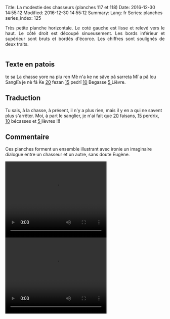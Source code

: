 Title: La modestie des chasseurs (planches 117 et 118)
Date: 2016-12-30 14:55:12
Modified: 2016-12-30 14:55:12
Summary: 
Lang: fr
Series: planches
series_index: 125

<p style="text-align:justify;">Très petite planche horizontale. Le
coté gauche est lisse et relevé vers le haut. Le côté droit est
découpé sinueusement. Les bords inférieur et supérieur sont bruts et
bordés d'écorce. Les chiffres sont soulignés de deux traits.</p>

<figure class="image-block" style="float: left;">
  <img alt="" src="{static}/images/planche_117.png">
  <figcaption style="max-width: 550px"></figcaption>
</figure>

<figure class="image-block" style="float: center;">
  <img alt="" src="{static}/images/planche_118.png">
  <figcaption style="max-width: 550px"></figcaption>
</figure>

## Texte en patois

te sa La chasse yore na plu ren Mè n'a ke ne sâve pâ sarreta Mï a pâ
lou Sanglïa je nè fâ Ke <u>20</u> fezan <u>15</u> pedrï <u>10</u>
Begasse <u>5 </u> Lïévre.

## Traduction

Tu sais, à la chasse, à présent, il n'y a plus rien, mais il y en a
qui ne savent plus s'arrêter. Moi, à part le sanglier, je n'ai fait
que <u>20</u> faisans, <u>15</u> perdrix, <u>10</u> bécasses et <u>5
</u> lièvres !!!

## Commentaire

Ces planches forment un ensemble illustrant avec ironie un imaginaire
dialogue entre un chasseur et un autre, sans doute Eugène.

<video width="320" height="240" controls>
  <source src="https://d1njpgd0ygatdn.cloudfront.net/video_117.mp4" type="video/mp4">
</video>

<video width="320" height="240" controls>
  <source src="https://d1njpgd0ygatdn.cloudfront.net/video_118_.mp4" type="video/mp4">
</video>
